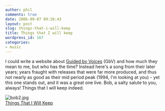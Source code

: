 ```yaml
---
author: phil
comments: true
date: 2006-09-07 09:26:43
layout: post
slug: things-that-i-will-keep
title: Things that I will keep
wordpress_id: 167
categories:
- music
---
```


I could write a website about [Guided by Voices](http://gbv.com/) (GbV) and how much they mean to me, but who has the time?  Instead here's a song from their later years; years fraught with releases that were far more produced, and thus not nearly as good as their mid period peak (1994, I'm looking at you) - yet this one stands out, and it was a great one live. Bob, a salty salute to you, always!  Things that I will keep indeed.


![bob2.jpg](http://fak3r.com/wp-content/uploads/2006/09/bob2.jpg)  
[Things That I Will Keep](http://www.avdf76.dsl.pipex.com/mp3/guided%2520by%2520voices%2520-%2520things%2520i%2520will%2520keep.mp3)

